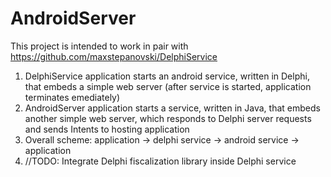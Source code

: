 # AndroidServer
This project is intended to work in pair with https://github.com/maxstepanovski/DelphiService
1) DelphiService application starts an android service, written in Delphi, that embeds a simple web server 
(after service is started, application terminates emediately)
2) AndroidServer application starts a service, written in Java, that embeds another simple web server, 
which responds to Delphi server requests and sends Intents to hosting application
3) Overall scheme: application -> delphi service -> android service -> application
4) //TODO: Integrate Delphi fiscalization library inside Delphi service
